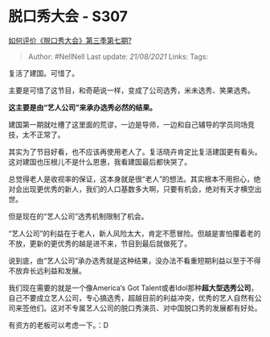 # 脱口秀大会 - S307
[如何评价《脱口秀大会》第三季第七期?](https://www.zhihu.com/question/418540084/answer/1454558884)


> Author: #NellNell 
Last update: *21/08/2021* 
Links:
Tags: 

  

复活了建国。可惜了。

主要是可惜了这节目，和奇葩说一样，变成了公司选秀，米未选秀、笑果选秀。

**这主要是由“艺人公司”来承办选秀必然的结果。**

建国第一期就吐槽了这里面的荒谬，一边是导师，一边和自己辅导的学员同场竞技，太不正常了。

其实为了节目好看，也不应该再使用老人了。复活晓卉肯定比复活建国更有看头。这对建国也压根儿不是什么恩惠，我看建国最后都快哭了。

总觉得老人是收视率的保证，这本身就是很“老人”的想法。其实根本不用担心，绝对会出现更优秀的新人，我们的人口基数多大啊，只要有机会，绝对有天才横空出世。

但是现在的“艺人公司”选秀机制限制了机会。

“艺人公司”的利益在于老人，新人风险太大，肯定不愿冒险。但越是害怕攥着老的不放，更新的更优秀的越是进不来，节目到最后就做死了。

说到底，由“艺人公司”承办选秀就是这种结果，没办法不看重短期利益以至于不得不放弃长远利益和发展。

我们现在需要的就是一个像America‘s Got Talent或者Idol那种**超大型选秀公司**，自己不要成立艺人公司，专心搞选秀，超越目前的利益冲突，优秀的艺人自然有公司来签他们。这对不专属艺人公司的脱口秀演员、对中国脱口秀的发展都有好处。

有资方的老板可以考虑一下。：D